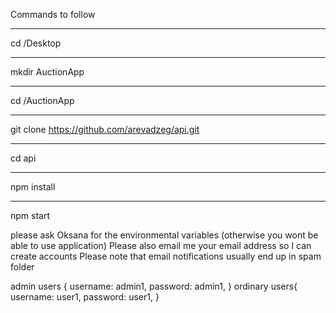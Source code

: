 Commands to follow 

****
cd /Desktop
****
mkdir AuctionApp
****
cd /AuctionApp
****
git clone https://github.com/arevadzeg/api.git
****
cd api
****
npm install
****
npm start

please ask Oksana for the environmental variables (otherwise you wont be able to use application)
Please also email me your email address so I can create accounts
Please note that email notifications usually end up in spam folder

admin users {
    username: admin1, password: admin1,
}
ordinary users{
    username: user1, password: user1,
}
